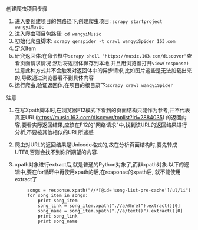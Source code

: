 创建爬虫项目步骤

1. 进入要创建项目的包路径下,创建爬虫项目: `scrapy startproject wangyiMusic`
2. 进入爬虫项目包路径: `cd wangyiMusic`
3. 初始化爬虫脚本: `scrapy genspider -t crawl wangyiSpider 163.com`
4. 定义Item
5. 研究返回体:在命令框中`scrapy shell "https://music.163.com/discover"`查看页面请求情况
   然后将返回体保存到本地,并且用浏览器打开`view(response)`
   注意此种方式并不会触发对返回体中的异步请求,比如图片这些是无法加载出来的,导致通过浏览器看不到具体内容
6. 运行爬虫,验证返回体,在项目的根目录下:`scrapy crawl wangyiSpider`   


注意
1. 在写Xpath脚本时,在浏览器F12模式下看到的页面结构只能作为参考,并不代表真正URL(https://music.163.com/discover/toplist?id=2884035)
的返回内容,要看实际返回结果,应该在F12的"网络请求"中,找到该URL的返回结果进行分析,不要被其他相似的URL所迷惑

2. 爬虫对URL的返回结果是Unicode格式的,故在分析页面结构时,要先转成UTF8,否则会找不到你所期望的内容.

3. xpath对象进行extract后,就是普通的Python对象了,而非xpath对象.以下的逻辑中,要在for循环中再使用xpath的话,在response的xpath后,
就不能使用extract了
```
        songs = response.xpath("//*[@id='song-list-pre-cache']/ul/li")
        for song_item in songs:
            print song_item
            song_link = song_item.xpath(".//a/@href").extract()[0]
            song_name = song_item.xpath(".//a/text()").extract()[0]
            print song_link
            print song_name

```
